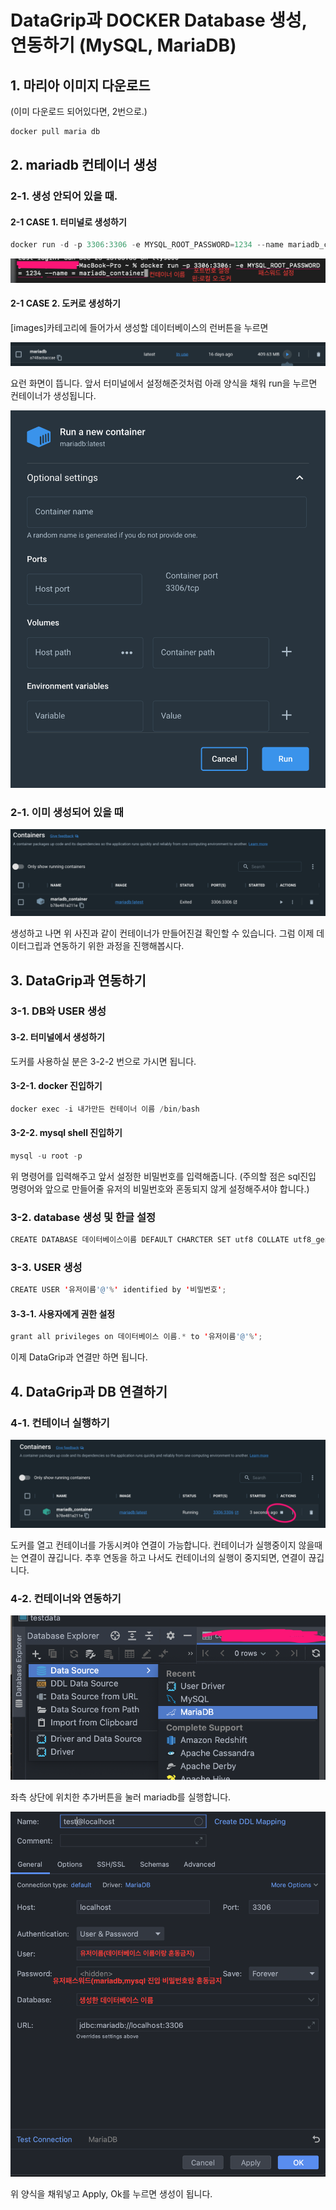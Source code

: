 # DataGrip과 DOCKER Database 생성, 연동하기 (MySQL, MariaDB)

## 1. 마리아 이미지 다운로드
(이미 다운로드 되어있다면, 2번으로.)

```java
docker pull maria db
```

## 2. mariadb 컨테이너 생성

### 2-1. 생성 안되어 있을 때.

#### 2-1 CASE 1. 터미널로 생성하기

```java
docker run -d -p 3306:3306 -e MYSQL_ROOT_PASSWORD=1234 --name mariadb_container mariadb
```

![sql터미널 생성](./sql%20%EC%97%B0%EB%8F%99.png)

#### 2-1 CASE 2. 도커로 생성하기

[images]카테고리에 들어가서 생성할 데이터베이스의 런버튼을 누르면

![sql도커 생성](./sql%EC%97%B0%EB%8F%991.png)

요런 화면이 뜹니다. 앞서 터미널에서 설정해준것처럼 아래 양식을 채워 run을 누르면 컨테이너가 생성됩니다.

![sql도커 생성2](./sql%20%EC%97%B0%EB%8F%992.png)

### 2-1. 이미 생성되어 있을 때

![sql도커생성3](./sql%EC%97%B0%EB%8F%993.png)

생성하고 나면 위 사진과 같이 컨테이너가 만들어진걸 확인할 수 있습니다. 그럼 이제 데이터그립과 연동하기 위한 과정을 진행해봅시다.

## 3. DataGrip과 연동하기

### 3-1. DB와 USER 생성

#### 3-2. 터미널에서 생성하기
도커를 사용하실 분은 3-2-2 번으로 가시면 됩니다.

#### 3-2-1. docker 진입하기

```java
docker exec -i 내가만든 컨테이너 이름 /bin/bash
```
#### 3-2-2. mysql shell 진입하기

```java
mysql -u root -p
```

위 명령어를 입력해주고 앞서 설정한 비밀번호를 입력해줍니다.
(주의할 점은 sql진입 명령어와 앞으로 만들어줄 유저의 비밀번호와 혼동되지 않게 설정해주셔야 합니다.)

### 3-2. database 생성 및 한글 설정

```java
CREATE DATABASE 데이터베이스이름 DEFAULT CHARCTER SET utf8 COLLATE utf8_general_ci;
```

### 3-3. USER 생성

```java
CREATE USER '유저이름'@'%' identified by '비밀번호';
```

#### 3-3-1. 사용자에게 권한 설정

```java
grant all privileges on 데이터베이스 이름.* to '유저이름'@'%';
```

이제 DataGrip과 연결만 하면 됩니다.

## 4. DataGrip과 DB 연결하기

### 4-1. 컨테이너 실행하기

![도커연동](./sql%20%EC%97%B0%EB%8F%994.png)

도커를 열고 컨테이너를 가동시켜야 연결이 가능합니다.
컨테이너가 실행중이지 않을때는 연결이 끊깁니다.
추후 연동을 하고 나서도 컨테이너의 실행이 중지되면, 연결이 끊깁니다.

### 4-2. 컨테이너와 연동하기

![도커연동](./sql%20%EC%97%B0%EB%8F%995.png)

좌측 상단에 위치한 추가버튼을 눌러 mariadb를 실행합니다.

![도커연동](./sql%20%EC%97%B0%EB%8F%996.png)

위 양식을 채워넣고 Apply, Ok를 누르면 생성이 됩니다.


